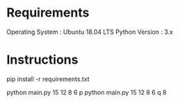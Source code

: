 # Requirements
Operating System : Ubuntu 18.04 LTS
Python Version : 3.x

# Instructions
pip install -r requirements.txt

python main.py 15 12 8 6 p
python main.py 15 12 8 6 q 8